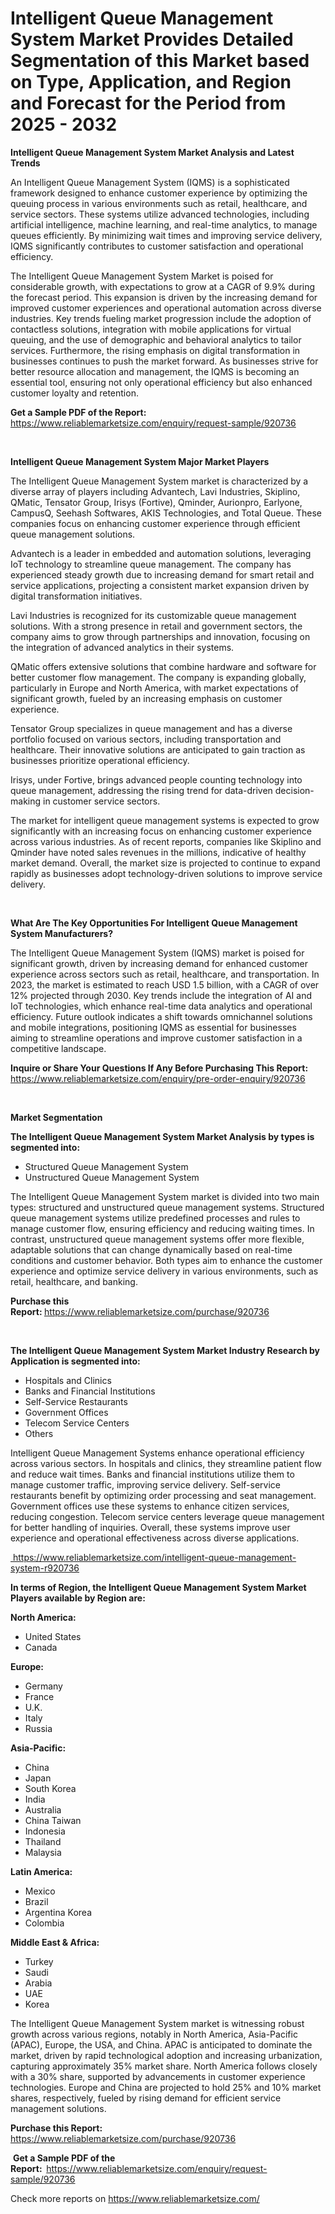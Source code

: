 <p><h1>Intelligent Queue Management System Market Provides Detailed Segmentation of this Market based on Type, Application, and Region and Forecast for the Period from 2025 - 2032</h1></p><p><strong>Intelligent Queue Management System Market Analysis and Latest Trends</strong></p>
<p><p>An Intelligent Queue Management System (IQMS) is a sophisticated framework designed to enhance customer experience by optimizing the queuing process in various environments such as retail, healthcare, and service sectors. These systems utilize advanced technologies, including artificial intelligence, machine learning, and real-time analytics, to manage queues efficiently. By minimizing wait times and improving service delivery, IQMS significantly contributes to customer satisfaction and operational efficiency.</p><p>The Intelligent Queue Management System Market is poised for considerable growth, with expectations to grow at a CAGR of 9.9% during the forecast period. This expansion is driven by the increasing demand for improved customer experiences and operational automation across diverse industries. Key trends fueling market progression include the adoption of contactless solutions, integration with mobile applications for virtual queuing, and the use of demographic and behavioral analytics to tailor services. Furthermore, the rising emphasis on digital transformation in businesses continues to push the market forward. As businesses strive for better resource allocation and management, the IQMS is becoming an essential tool, ensuring not only operational efficiency but also enhanced customer loyalty and retention.</p></p>
<p><strong>Get a Sample PDF of the Report:&nbsp;</strong> <a href="https://www.reliablemarketsize.com/enquiry/request-sample/920736?utm_campaign=1999&utm_medium=2&utm_source=Github&utm_content=ia&utm_term=06032025&utm_id=intelligent-queue-management-system">https://www.reliablemarketsize.com/enquiry/request-sample/920736</a></p>
<p>&nbsp;</p>
<p><strong>Intelligent Queue Management System Major Market Players</strong></p>
<p><p>The Intelligent Queue Management System market is characterized by a diverse array of players including Advantech, Lavi Industries, Skiplino, QMatic, Tensator Group, Irisys (Fortive), Qminder, Aurionpro, Earlyone, CampusQ, Seehash Softwares, AKIS Technologies, and Total Queue. These companies focus on enhancing customer experience through efficient queue management solutions.</p><p>Advantech is a leader in embedded and automation solutions, leveraging IoT technology to streamline queue management. The company has experienced steady growth due to increasing demand for smart retail and service applications, projecting a consistent market expansion driven by digital transformation initiatives.</p><p>Lavi Industries is recognized for its customizable queue management solutions. With a strong presence in retail and government sectors, the company aims to grow through partnerships and innovation, focusing on the integration of advanced analytics in their systems.</p><p>QMatic offers extensive solutions that combine hardware and software for better customer flow management. The company is expanding globally, particularly in Europe and North America, with market expectations of significant growth, fueled by an increasing emphasis on customer experience.</p><p>Tensator Group specializes in queue management and has a diverse portfolio focused on various sectors, including transportation and healthcare. Their innovative solutions are anticipated to gain traction as businesses prioritize operational efficiency.</p><p>Irisys, under Fortive, brings advanced people counting technology into queue management, addressing the rising trend for data-driven decision-making in customer service sectors.</p><p>The market for intelligent queue management systems is expected to grow significantly with an increasing focus on enhancing customer experience across various industries. As of recent reports, companies like Skiplino and Qminder have noted sales revenues in the millions, indicative of healthy market demand. Overall, the market size is projected to continue to expand rapidly as businesses adopt technology-driven solutions to improve service delivery.</p></p>
<p>&nbsp;</p>
<p><strong>What Are The Key Opportunities For Intelligent Queue Management System Manufacturers?</strong></p>
<p><p>The Intelligent Queue Management System (IQMS) market is poised for significant growth, driven by increasing demand for enhanced customer experience across sectors such as retail, healthcare, and transportation. In 2023, the market is estimated to reach USD 1.5 billion, with a CAGR of over 12% projected through 2030. Key trends include the integration of AI and IoT technologies, which enhance real-time data analytics and operational efficiency. Future outlook indicates a shift towards omnichannel solutions and mobile integrations, positioning IQMS as essential for businesses aiming to streamline operations and improve customer satisfaction in a competitive landscape.</p></p>
<p><strong>Inquire or Share Your Questions If Any Before Purchasing This Report:</strong> <a href="https://www.reliablemarketsize.com/enquiry/pre-order-enquiry/920736?utm_campaign=1999&utm_medium=2&utm_source=Github&utm_content=ia&utm_term=06032025&utm_id=intelligent-queue-management-system">https://www.reliablemarketsize.com/enquiry/pre-order-enquiry/920736</a></p>
<p>&nbsp;</p>
<p><strong>Market Segmentation</strong></p>
<p><strong>The Intelligent Queue Management System Market Analysis by types is segmented into:</strong></p>
<p><ul><li>Structured Queue Management System</li><li>Unstructured Queue Management System</li></ul></p>
<p><p>The Intelligent Queue Management System market is divided into two main types: structured and unstructured queue management systems. Structured queue management systems utilize predefined processes and rules to manage customer flow, ensuring efficiency and reducing waiting times. In contrast, unstructured queue management systems offer more flexible, adaptable solutions that can change dynamically based on real-time conditions and customer behavior. Both types aim to enhance the customer experience and optimize service delivery in various environments, such as retail, healthcare, and banking.</p></p>
<p><strong>Purchase this Report:&nbsp;</strong><a href="https://www.reliablemarketsize.com/purchase/920736?utm_campaign=1999&utm_medium=2&utm_source=Github&utm_content=ia&utm_term=06032025&utm_id=intelligent-queue-management-system">https://www.reliablemarketsize.com/purchase/920736</a></p>
<p>&nbsp;</p>
<p><strong>The Intelligent Queue Management System Market Industry Research by Application is segmented into:</strong></p>
<p><ul><li>Hospitals and Clinics</li><li>Banks and Financial Institutions</li><li>Self-Service Restaurants</li><li>Government Offices</li><li>Telecom Service Centers</li><li>Others</li></ul></p>
<p><p>Intelligent Queue Management Systems enhance operational efficiency across various sectors. In hospitals and clinics, they streamline patient flow and reduce wait times. Banks and financial institutions utilize them to manage customer traffic, improving service delivery. Self-service restaurants benefit by optimizing order processing and seat management. Government offices use these systems to enhance citizen services, reducing congestion. Telecom service centers leverage queue management for better handling of inquiries. Overall, these systems improve user experience and operational effectiveness across diverse applications.</p></p>
<p><a href="https://www.reliablemarketsize.com/intelligent-queue-management-system-r920736?utm_campaign=1999&utm_medium=2&utm_source=Github&utm_content=ia&utm_term=06032025&utm_id=intelligent-queue-management-system">&nbsp;https://www.reliablemarketsize.com/intelligent-queue-management-system-r920736</a></p>
<p><strong>In terms of Region, the Intelligent Queue Management System Market Players available by Region are:</strong></p>
<p>
    <p> <strong> North America: </strong>
        <ul>
            <li>United States</li>
            <li>Canada</li>
        </ul>
        </p> 
    <p> <strong> Europe: </strong>
        <ul>
            <li>Germany</li>
            <li>France</li>
            <li>U.K.</li>
            <li>Italy</li>
            <li>Russia</li>
        </ul>
        </p> 
    <p> <strong> Asia-Pacific: </strong>
        <ul>
            <li>China</li>
            <li>Japan</li>
            <li>South Korea</li>
            <li>India</li>
            <li>Australia</li>
            <li>China Taiwan</li>
            <li>Indonesia</li>
            <li>Thailand</li>
            <li>Malaysia</li>
        </ul>
        </p> 
    <p> <strong> Latin America: </strong>
        <ul>
            <li>Mexico</li>
            <li>Brazil</li>
            <li>Argentina Korea</li>
            <li>Colombia</li>
        </ul>
        </p> 
    <p> <strong> Middle East & Africa: </strong>
        <ul>
            <li>Turkey</li>
            <li>Saudi</li>
            <li>Arabia</li>
            <li>UAE</li>
            <li>Korea</li>
        </ul>
    </p>
    </p>
<p><p>The Intelligent Queue Management System market is witnessing robust growth across various regions, notably in North America, Asia-Pacific (APAC), Europe, the USA, and China. APAC is anticipated to dominate the market, driven by rapid technological adoption and increasing urbanization, capturing approximately 35% market share. North America follows closely with a 30% share, supported by advancements in customer experience technologies. Europe and China are projected to hold 25% and 10% market shares, respectively, fueled by rising demand for efficient service management solutions.</p></p>
<p><strong>Purchase this Report: </strong><a href="https://www.reliablemarketsize.com/purchase/920736?utm_campaign=1999&utm_medium=2&utm_source=Github&utm_content=ia&utm_term=06032025&utm_id=intelligent-queue-management-system">https://www.reliablemarketsize.com/purchase/920736</a></p>
<p>&nbsp;<strong>Get a Sample PDF of the Report:&nbsp;&nbsp;</strong><a href="https://www.reliablemarketsize.com/enquiry/request-sample/920736?utm_campaign=1999&utm_medium=2&utm_source=Github&utm_content=ia&utm_term=06032025&utm_id=intelligent-queue-management-system">https://www.reliablemarketsize.com/enquiry/request-sample/920736</a></p>
<p><strong></strong></p>
<p>Check more reports on <a href="https://www.reliablemarketsize.com/?utm_campaign=1999&utm_medium=2&utm_source=Github&utm_content=ia&utm_term=06032025&utm_id=intelligent-queue-management-system">https://www.reliablemarketsize.com/</a></p>